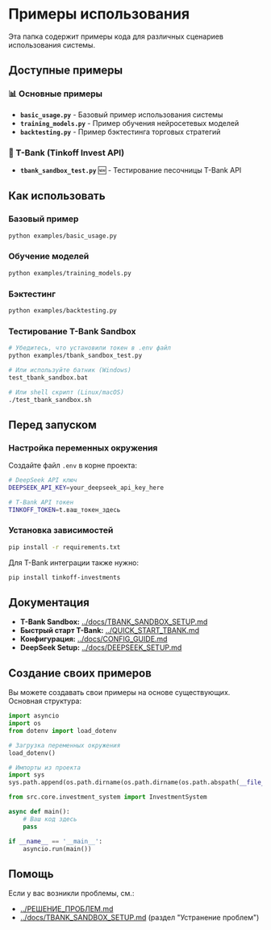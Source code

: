 # Примеры использования

Эта папка содержит примеры кода для различных сценариев использования системы.

## Доступные примеры

### 📊 Основные примеры

- **`basic_usage.py`** - Базовый пример использования системы
- **`training_models.py`** - Пример обучения нейросетевых моделей
- **`backtesting.py`** - Пример бэктестинга торговых стратегий

### 🏦 T-Bank (Tinkoff Invest API)

- **`tbank_sandbox_test.py`** 🆕 - Тестирование песочницы T-Bank API

## Как использовать

### Базовый пример

```bash
python examples/basic_usage.py
```

### Обучение моделей

```bash
python examples/training_models.py
```

### Бэктестинг

```bash
python examples/backtesting.py
```

### Тестирование T-Bank Sandbox

```bash
# Убедитесь, что установили токен в .env файл
python examples/tbank_sandbox_test.py

# Или используйте батник (Windows)
test_tbank_sandbox.bat

# Или shell скрипт (Linux/macOS)
./test_tbank_sandbox.sh
```

## Перед запуском

### Настройка переменных окружения

Создайте файл `.env` в корне проекта:

```bash
# DeepSeek API ключ
DEEPSEEK_API_KEY=your_deepseek_api_key_here

# T-Bank API токен
TINKOFF_TOKEN=t.ваш_токен_здесь
```

### Установка зависимостей

```bash
pip install -r requirements.txt
```

Для T-Bank интеграции также нужно:

```bash
pip install tinkoff-investments
```

## Документация

- **T-Bank Sandbox:** [../docs/TBANK_SANDBOX_SETUP.md](../docs/TBANK_SANDBOX_SETUP.md)
- **Быстрый старт T-Bank:** [../QUICK_START_TBANK.md](../QUICK_START_TBANK.md)
- **Конфигурация:** [../docs/CONFIG_GUIDE.md](../docs/CONFIG_GUIDE.md)
- **DeepSeek Setup:** [../docs/DEEPSEEK_SETUP.md](../docs/DEEPSEEK_SETUP.md)

## Создание своих примеров

Вы можете создавать свои примеры на основе существующих. Основная структура:

```python
import asyncio
import os
from dotenv import load_dotenv

# Загрузка переменных окружения
load_dotenv()

# Импорты из проекта
import sys
sys.path.append(os.path.dirname(os.path.dirname(os.path.abspath(__file__))))

from src.core.investment_system import InvestmentSystem

async def main():
    # Ваш код здесь
    pass

if __name__ == '__main__':
    asyncio.run(main())
```

## Помощь

Если у вас возникли проблемы, см.:
- [../РЕШЕНИЕ_ПРОБЛЕМ.md](../РЕШЕНИЕ_ПРОБЛЕМ.md)
- [../docs/TBANK_SANDBOX_SETUP.md](../docs/TBANK_SANDBOX_SETUP.md) (раздел "Устранение проблем")



